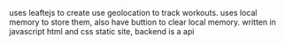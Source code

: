 uses leaftejs to create use geolocation to track workouts. uses local memory to store them, also have buttion to clear local memory.
written in javascript html and css static site, backend is a api
